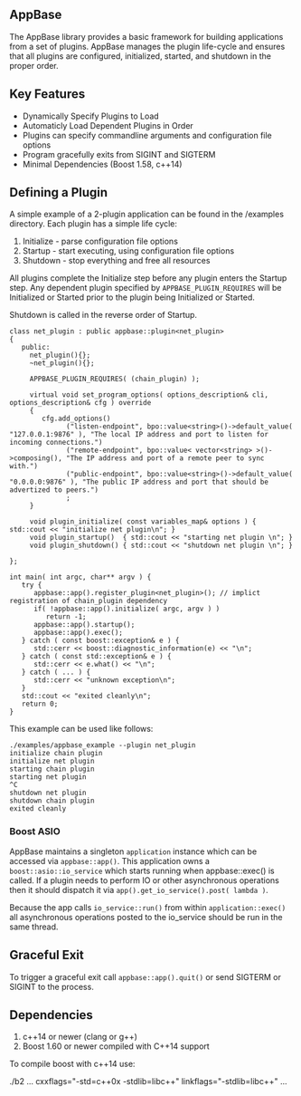AppBase
--------------

The AppBase library provides a basic framework for building applications from
a set of plugins. AppBase manages the plugin life-cycle and ensures that all
plugins are configured, initialized, started, and shutdown in the proper order.

## Key Features

- Dynamically Specify Plugins to Load
- Automaticly Load Dependent Plugins in Order
- Plugins can specify commandline arguments and configuration file options
- Program gracefully exits from SIGINT and SIGTERM
- Minimal Dependencies (Boost 1.58, c++14)

## Defining a Plugin

A simple example of a 2-plugin application can be found in the /examples directory. Each plugin has
a simple life cycle:

1. Initialize - parse configuration file options
2. Startup - start executing, using configuration file options
3. Shutdown - stop everything and free all resources

All plugins complete the Initialize step before any plugin enters the Startup step. Any dependent plugin specified
by `APPBASE_PLUGIN_REQUIRES` will be Initialized or Started prior to the plugin being Initialized or Started. 

Shutdown is called in the reverse order of Startup. 

```
class net_plugin : public appbase::plugin<net_plugin>
{
   public:
     net_plugin(){};
     ~net_plugin(){};

     APPBASE_PLUGIN_REQUIRES( (chain_plugin) );

     virtual void set_program_options( options_description& cli, options_description& cfg ) override
     {
        cfg.add_options()
              ("listen-endpoint", bpo::value<string>()->default_value( "127.0.0.1:9876" ), "The local IP address and port to listen for incoming connections.")
              ("remote-endpoint", bpo::value< vector<string> >()->composing(), "The IP address and port of a remote peer to sync with.")
              ("public-endpoint", bpo::value<string>()->default_value( "0.0.0.0:9876" ), "The public IP address and port that should be advertized to peers.")
              ;
     }

     void plugin_initialize( const variables_map& options ) { std::cout << "initialize net plugin\n"; }
     void plugin_startup()  { std::cout << "starting net plugin \n"; }
     void plugin_shutdown() { std::cout << "shutdown net plugin \n"; }

};

int main( int argc, char** argv ) {
   try {
      appbase::app().register_plugin<net_plugin>(); // implict registration of chain_plugin dependency
      if( !appbase::app().initialize( argc, argv ) )
         return -1;
      appbase::app().startup();
      appbase::app().exec();
   } catch ( const boost::exception& e ) {
      std::cerr << boost::diagnostic_information(e) << "\n";
   } catch ( const std::exception& e ) {
      std::cerr << e.what() << "\n";
   } catch ( ... ) {
      std::cerr << "unknown exception\n";
   }
   std::cout << "exited cleanly\n";
   return 0;
}
```

This example can be used like follows:

```
./examples/appbase_example --plugin net_plugin
initialize chain plugin
initialize net plugin
starting chain plugin
starting net plugin
^C
shutdown net plugin
shutdown chain plugin
exited cleanly
```

### Boost ASIO 

AppBase maintains a singleton `application` instance which can be accessed via `appbase::app()`.  This 
application owns a `boost::asio::io_service` which starts running when appbase::exec() is called. If 
a plugin needs to perform IO or other asynchronous operations then it should dispatch it via 
`app().get_io_service().post( lambda )`.  

Because the app calls `io_service::run()` from within `application::exec()` all asynchronous operations
posted to the io_service should be run in the same thread.  

## Graceful Exit 

To trigger a graceful exit call `appbase::app().quit()` or send SIGTERM or SIGINT to the process.

## Dependencies 

1. c++14 or newer  (clang or g++)
2. Boost 1.60 or newer compiled with C++14 support

To compile boost with c++14 use:

   ./b2 ...  cxxflags="-std=c++0x -stdlib=libc++" linkflags="-stdlib=libc++" ...


